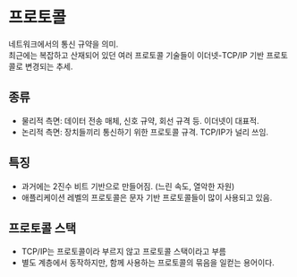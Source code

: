 # 프로토콜

네트워크에서의 통신 규약을 의미.  
최근에는 복잡하고 산재되어 있던 여러 프로토콜 기술들이 이더넷-TCP/IP 기반 프로토콜로 변경되는 추세.

## 종류

+ 물리적 측면: 데이터 전송 매체, 신호 규약, 회선 규격 등. 이더넷이 대표적.
+ 논리적 측면: 장치들끼리 통신하기 위한 프로토콜 규격. TCP/IP가 널리 쓰임.

## 특징

+ 과거에는 2진수 비트 기반으로 만들어짐. (느린 속도, 열악한 자원)
+ 애플리케이션 레벨의 프로토콜은 문자 기반 프로토콜들이 많이 사용되고 있음.

## 프로토콜 스택

+ TCP/IP는 프로토콜이라 부르지 않고 프로토콜 스택이라고 부름
+ 별도 계층에서 동작하지만, 함께 사용하는 프로토콜의 묶음을 일컫는 용어이다.